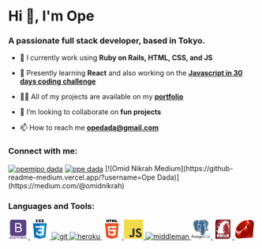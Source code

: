 <h1>Hi 👋, I'm Ope</h1>
<h3>A passionate full stack developer, based in Tokyo.</h3>

- 🔭 I currently work using **Ruby on Rails, HTML, CSS, and JS**

- 🌱 Presently learning **React** and also working on the **[Javascript in 30 days coding challenge](https://javascript30.com/)**
- 👨‍💻 All of my projects are available on my **[portfolio](https://opedada.me/)**

- 👯 I’m looking to collaborate on **fun projects**

- 📫 How to reach me **opedada@gmail.com**

<h3 align="left">Connect with me:</h3>
<p align="left">
<a href="https://www.linkedin.com/in/opemipo-dada/" target="blank"><img align="center" src="https://raw.githubusercontent.com/rahuldkjain/github-profile-readme-generator/master/src/images/icons/Social/linked-in-alt.svg" alt="opemipo dada" height="30" width="40" /></a>
<a href="https://medium.com/@opedada_79780" target="blank"><img align="center" src="https://raw.githubusercontent.com/rahuldkjain/github-profile-readme-generator/master/src/images/icons/Social/youtube.svg" alt="ope dada" height="30" width="40" /></a>
[![Omid Nikrah Medium](https://github-readme-medium.vercel.app/?username=Ope Dada)](https://medium.com/@omidnikrah)

</p>

<h3 align="left">Languages and Tools:</h3>
<p align="left"> <a href="https://getbootstrap.com" target="_blank"> <img src="https://raw.githubusercontent.com/devicons/devicon/master/icons/bootstrap/bootstrap-plain-wordmark.svg" alt="bootstrap" width="40" height="40"/> </a> <a href="https://www.w3schools.com/css/" target="_blank"> <img src="https://raw.githubusercontent.com/devicons/devicon/master/icons/css3/css3-original-wordmark.svg" alt="css3" width="40" height="40"/> </a> <a href="https://git-scm.com/" target="_blank"> <img src="https://www.vectorlogo.zone/logos/git-scm/git-scm-icon.svg" alt="git" width="40" height="40"/> </a> <a href="https://heroku.com" target="_blank"> <img src="https://www.vectorlogo.zone/logos/heroku/heroku-icon.svg" alt="heroku" width="40" height="40"/> </a> <a href="https://www.w3.org/html/" target="_blank"> <img src="https://raw.githubusercontent.com/devicons/devicon/master/icons/html5/html5-original-wordmark.svg" alt="html5" width="40" height="40"/> </a> <a href="https://developer.mozilla.org/en-US/docs/Web/JavaScript" target="_blank"> <img src="https://raw.githubusercontent.com/devicons/devicon/master/icons/javascript/javascript-original.svg" alt="javascript" width="40" height="40"/> </a> <a href="https://middlemanapp.com/" target="_blank"> <img src="https://raw.githubusercontent.com/leungwensen/svg-icon/b84b3f3a3da329b7c1d02346865f8e98beb05413/dist/svg/logos/middleman.svg" alt="middleman" width="40" height="40"/> </a> <a href="https://www.postgresql.org" target="_blank"> <img src="https://raw.githubusercontent.com/devicons/devicon/master/icons/postgresql/postgresql-original-wordmark.svg" alt="postgresql" width="40" height="40"/> </a> <a href="https://rubyonrails.org" target="_blank"> <img src="https://raw.githubusercontent.com/devicons/devicon/master/icons/rails/rails-original-wordmark.svg" alt="rails" width="40" height="40"/> </a> <a href="https://www.ruby-lang.org/en/" target="_blank"> <img src="https://raw.githubusercontent.com/devicons/devicon/master/icons/ruby/ruby-original.svg" alt="ruby" width="40" height="40"/> </a> </p>


<!---
OpeDada/OpeDada is a ✨ special ✨ repository because its `README.md` (this file) appears on your GitHub profile.
You can click the Preview link to take a look at your changes.
--->
